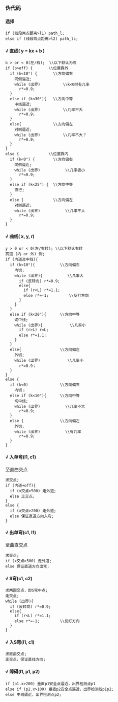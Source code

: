### 伪代码

#### 选择
    if (线段两点距离>l1) path_l;
    else if (线段两点距离>l2) path_lc;
    

#### √ 直线( y = kx + b )
    b > or < 0(左/右);  \\以下默认为右
    if (b>off) {       \\位置靠外
      if (k<10°) {       \\方向偏右
        同侧逼近;
        while (出界)          \\k<0时有几率
          r*=0.9;
      }
      else if (k<30°){   \\方向中等
        中线逼近;
        while (出界)          \\几率不大
          r*=0.9;
      }
      else{              \\方向偏左
        对侧逼近;
        while (出界)          \\几率不大？
          r*=0.9;
      }
    }
    else {             \\位置靠内
      if (k<0°) {        \\方向偏右
        同侧逼近;
        while (出界)           \\几率极小
          r*=0.9;
      }
      else if (k<25°) {  \\方向中等
        直行;
      }
      else {             \\方向偏左
        对侧逼近;
        while (出界)           \\几率不大
          r*=0.9;
      }
    }

#### √ 曲线( x, y, r)
    y > 0 or < 0(左/右转); \\以下默认右转
    赛道 (内 or 外) 侧;
    if (内道及中线){
      if (k<10°){           \\方向偏右
        内切;
        while (出界){           \\几率大
          if (反转向) r*=0.9;
          else{
            if (r<L) r*=1.1;
            else r*=-1;         \\反打方向
          }
        }
      }
      else if (k<20°){      \\方向中等
        切中线;
        while (出界){            \\几率小
          if (r>L) r=L;
          else r*=1.1；
        }
      }
      else{                 \\方向偏左
        外切;
        while (出界)            \\几率小
          r*=0.9；
      }                  
    }
    else {
      if (k<0)              \\方向偏右
        内切；
      else if (k<10°){      \\方向中等
        切中线;
        while (出界)           \\几率不大
          r*=0.9;
      }
      else {                \\方向偏左
        外切;
        while (出界)           \\有几率
          r*=0.9;
      }
    }

#### √ 入单弯(l1, c1)
至直曲交点

    求交点;
    if (内道+off){
      if (x交点>500) 走外道;
      else 走交点;
    }
    else {
      if (x交点>200) 走外道;
      else 保证直道方向入弯;
    }

#### √ 出单弯(c1, l1)
至曲直交点

    求交点;
    if (x交点>500) 走外道;
    else 保证直道方向出弯;

#### √ S弯(c1, c2)  
    求两圆交点，即S弯中点;
    走交点;
    while (出界){           
      if (反转向) r*=0.9;
      else{
        if (r<L) r*=1.1;
        else r*=-1;         \\反打方向
      }
    }

#### √ 入S弯(l1, c1)
    求直曲交点;
    走交点，保证直线方向;

#### √ 障碍(l1, p1, p2)
    if (p1.x>200) 垂直p1安全点逼近，出界检测点p1
    else if (p2.x>100) 垂直p2安全点逼近，出界检测线p1p2;
    else 中线逼近，出界检测点p2;
